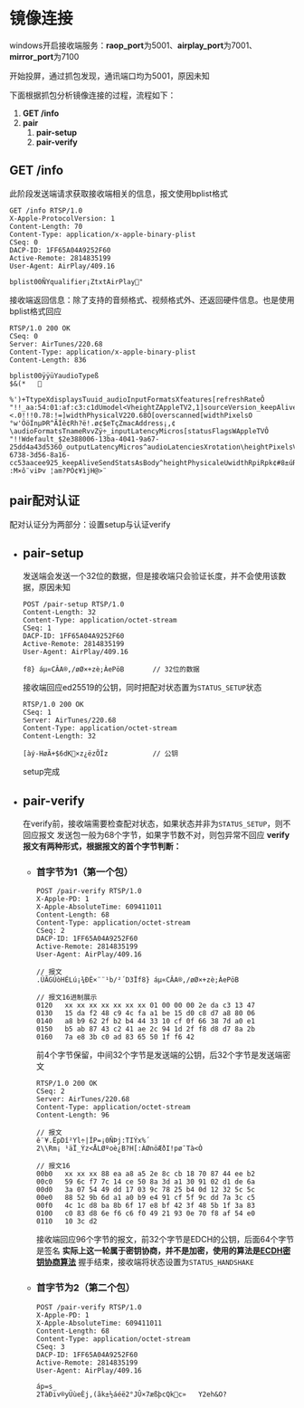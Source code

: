# 镜像连接
windows开启接收端服务：**raop_port**为5001、**airplay_port**为7001、**mirror_port**为7100

开始投屏，通过抓包发现，通讯端口均为5001，原因未知

下面根据抓包分析镜像连接的过程，流程如下：
1. **GET /info**
2. **pair**
    1. **pair-setup**
    2. **pair-verify**

## GET /info
此阶段发送端请求获取接收端相关的信息，报文使用bplist格式
```
GET /info RTSP/1.0
X-Apple-ProtocolVersion: 1
Content-Length: 70
Content-Type: application/x-apple-binary-plist
CSeq: 0
DACP-ID: 1FF65A04A9252F60
Active-Remote: 2814835199
User-Agent: AirPlay/409.16

bplist00ÑYqualifier¡ZtxtAirPlay"
```
接收端返回信息：除了支持的音频格式、视频格式外、还返回硬件信息。也是使用bplist格式回应
```
RTSP/1.0 200 OK
CSeq: 0
Server: AirTunes/220.68
Content-Type: application/x-apple-binary-plist
Content-Length: 836

bplist00ÿÿüYaudioTypeß
$&(*	

%')+TtypeXdisplaysTuuid_audioInputFormatsXfeatures[refreshRateÔ "!!_aa:54:01:af:c3:c1dUmodel<VheightZAppleTV2,1]sourceVersion_keepAliveLowPowerÜ-/123456(9;<.0!!!0.78:!=]widthPhysicalV220.68Ó[overscanned[widthPixelsO °w'ÖöÍnµÞR^ÃÍê¢Rh?ë!.ø¢$eTçZmacAddress¡,¢\audioFormatsTnameRvvZÿ÷_inputLatencyMicros[statusFlagsWAppleTVÔ "!!Wdefault_$2e388006-13ba-4041-9a67-25dd4a43d536Ó_outputLatencyMicros^audioLatenciesXrotation\heightPixelsVmaxFPSXdeviceID_audioOutputFormats_$e0ff8a27-6738-3d56-8a16-cc53aacee925_keepAliveSendStatsAsBody^heightPhysicaleUwidthRpiRpk¢#8±úRC"djN¿g°WT+
:M×ô¨viÞv ¦am?PÓ¢¥ìjH@>¨
```
## pair配对认证
配对认证分为两部分：设置setup与认证verify
- ## pair-setup
    发送端会发送一个32位的数据，但是接收端只会验证长度，并不会使用该数据，原因未知
    ```
    POST /pair-setup RTSP/1.0
    Content-Length: 32
    Content-Type: application/octet-stream
    CSeq: 1
    DACP-ID: 1FF65A04A9252F60
    Active-Remote: 2814835199
    User-Agent: AirPlay/409.16

    f8} áµ«CÂA®,/øØ×+zè;ÀePöB       // 32位的数据
    ```
    接收端回应ed25519的公钥，同时把配对状态置为`STATUS_SETUP`状态
    ```
    RTSP/1.0 200 OK
    CSeq: 1
    Server: AirTunes/220.68
    Content-Type: application/octet-stream
    Content-Length: 32

    [àý-HøÃ+$6dK×z¿ëzÕÎz           // 公钥
    ```
    setup完成
- ## pair-verify
    在verify前，接收端需要检查配对状态，如果状态并非为`STATUS_SETUP`，则不回应报文
    发送包一般为68个字节，如果字节数不对，则包异常不回应
    **verify报文有两种形式，根据报文的首个字节判断：**
    - ### 首字节为1（第一个包）
        ```
        POST /pair-verify RTSP/1.0
        X-Apple-PD: 1
        X-Apple-AbsoluteTime: 609411011
        Content-Length: 68
        Content-Type: application/octet-stream
        CSeq: 2
        DACP-ID: 1FF65A04A9252F60
        Active-Remote: 2814835199
        User-Agent: AirPlay/409.16

        // 报文
        .ÚÃGÚòHÉLú¡¾ÐÈ×¨¨¹b/²´D3Ïf8} áµ«CÂA®,/øØ×+zè;ÀePöB

        // 报文16进制展示
        0120   xx xx xx xx xx xx xx 01 00 00 00 2e da c3 13 47
        0130   15 da f2 48 c9 4c fa a1 be 15 d0 c8 d7 a8 80 06
        0140   a8 b9 62 2f b2 b4 44 33 10 cf 0f 66 38 7d a0 e1
        0150   b5 ab 87 43 c2 41 ae 2c 94 1d 2f f8 d8 d7 8a 2b
        0160   7a e8 3b c0 ad 83 65 50 1f f6 42
        ```
        前4个字节保留，中间32个字节是发送端的公钥，后32个字节是发送端密文
        ```
        RTSP/1.0 200 OK
        CSeq: 2
        Server: AirTunes/220.68
        Content-Type: application/octet-stream
        Content-Length: 96

        // 报文
        ê¨¥.ËpDî²Yl÷|ÎP=¡0ÑÞj:TIÝx%´
        2\\Rm¡ ¹äÏ_Ýz<ÅLØºoè¿B?H[:ÀØnöÆðI!pø¯Tà<Ò

        // 报文16
        00b0   xx xx xx 88 ea a8 a5 2e 8c cb 18 70 87 44 ee b2
        00c0   59 6c f7 7c 14 ce 50 8a 3d a1 30 91 02 d1 de 6a
        00d0   3a 07 54 49 dd 17 03 9c 78 25 b4 0d 12 32 5c 5c
        00e0   88 52 9b 6d a1 a0 b9 e4 91 cf 5f 9c dd 7a 3c c5
        00f0   4c 1c d8 ba 8b 6f 17 e8 bf 42 3f 48 5b 1f 3a 83
        0100   c0 83 d8 6e f6 c6 f0 49 21 93 0e 70 f8 af 54 e0
        0110   10 3c d2
        ```
        接收端回应96个字节的报文，前32个字节是EDCH的公钥，后面64个字节是签名
        **实际上这一轮属于密钥协商，并不是加密，使用的算法是[ECDH密钥协商算法](https://www.orchome.com/1049)**
        握手结束，接收端将状态设置为`STATUS_HANDSHAKE`
    - ### 首字节为2（第二个包）
        ```
        POST /pair-verify RTSP/1.0
        X-Apple-PD: 1
        X-Apple-AbsoluteTime: 609411011
        Content-Length: 68
        Content-Type: application/octet-stream
        CSeq: 3
        DACP-ID: 1FF65A04A9252F60
        Active-Remote: 2814835199
        User-Agent: AirPlay/409.16

        áp=s_
        2TàÐiv®yÜùeÈj,(ãk±½áéë2°JÛ×7æßþcQkc»	Y2eh&O?
        ```